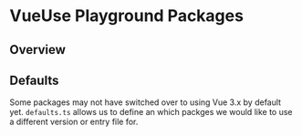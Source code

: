 # VueUse Playground Packages

## Overview

## Defaults
Some packages may not have switched over to using Vue 3.x by default yet. `defaults.ts` allows us
to define an which packges we would like to use a different version or entry file for.
